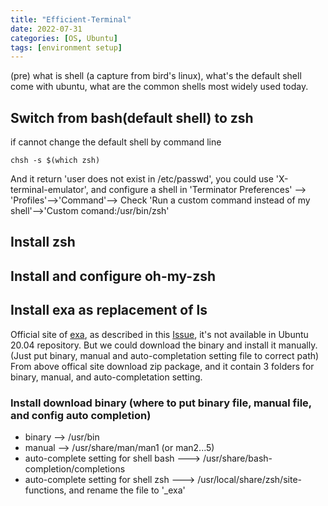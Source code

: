 ```yaml
---
title: "Efficient-Terminal"
date: 2022-07-31
categories: [OS, Ubuntu]
tags: [environment setup]
---
```


(pre) what is shell (a capture from bird's linux), what's the default shell come with ubuntu, what are the common shells most widely used today.

## Switch from bash(default shell) to zsh
 if cannot change the default shell by command line
 ```
 chsh -s $(which zsh)
 ```
 And it return 'user does not exist in /etc/passwd', you could use 'X-terminal-emulator', and configure a shell in 'Terminator Preferences' --> 'Profiles'-->'Command'--> Check 'Run a custom command instead of my shell'-->'Custom comand:/usr/bin/zsh' 

## Install zsh 

## Install and configure oh-my-zsh

## Install exa as replacement of ls 
Official site of [exa](https://the.exa.website/), as described in this [Issue](https://github.com/ogham/exa/issues/783), it's not available in Ubuntu 20.04 repository. But we could download the binary and install it manually.(Just put binary, manual and auto-completation setting file to correct path)
From above offical site download zip package, and it contain 3 folders for binary, manual, and auto-completation setting.


### Install download binary (where to put binary file, manual file, and config auto completion)

 - binary -->  /usr/bin
 - manual -->  /usr/share/man/man1 (or man2...5)
 - auto-complete setting for shell bash ---> /usr/share/bash-completion/completions
 - auto-complete setting for shell zsh ---> /usr/local/share/zsh/site-functions, and rename the file to '_exa'

